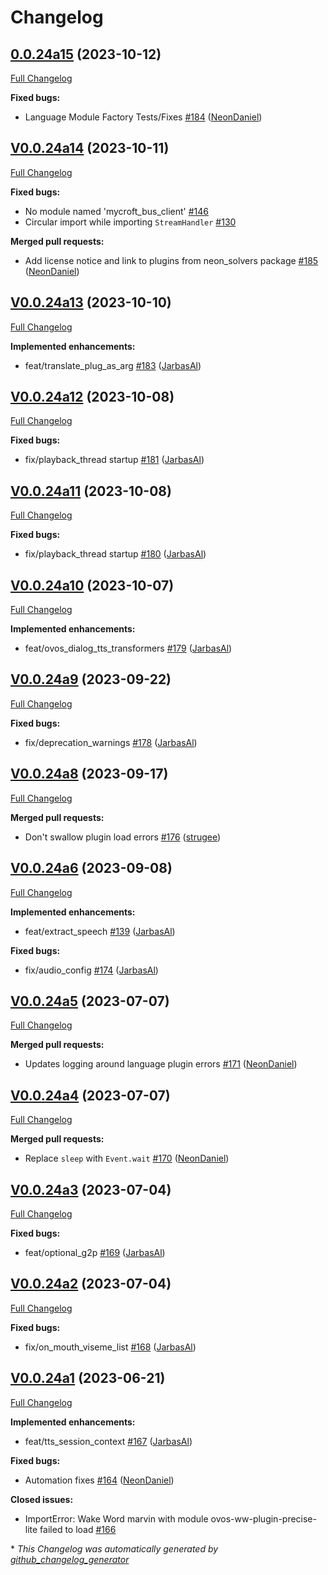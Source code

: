 # Changelog

## [0.0.24a15](https://github.com/OpenVoiceOS/ovos-plugin-manager/tree/0.0.24a15) (2023-10-12)

[Full Changelog](https://github.com/OpenVoiceOS/ovos-plugin-manager/compare/V0.0.24a14...0.0.24a15)

**Fixed bugs:**

- Language Module Factory Tests/Fixes [\#184](https://github.com/OpenVoiceOS/ovos-plugin-manager/pull/184) ([NeonDaniel](https://github.com/NeonDaniel))

## [V0.0.24a14](https://github.com/OpenVoiceOS/ovos-plugin-manager/tree/V0.0.24a14) (2023-10-11)

[Full Changelog](https://github.com/OpenVoiceOS/ovos-plugin-manager/compare/V0.0.24a13...V0.0.24a14)

**Fixed bugs:**

- No module named 'mycroft\_bus\_client' [\#146](https://github.com/OpenVoiceOS/ovos-plugin-manager/issues/146)
- Circular import while importing `StreamHandler` [\#130](https://github.com/OpenVoiceOS/ovos-plugin-manager/issues/130)

**Merged pull requests:**

- Add license notice and link to plugins from neon\_solvers package [\#185](https://github.com/OpenVoiceOS/ovos-plugin-manager/pull/185) ([NeonDaniel](https://github.com/NeonDaniel))

## [V0.0.24a13](https://github.com/OpenVoiceOS/ovos-plugin-manager/tree/V0.0.24a13) (2023-10-10)

[Full Changelog](https://github.com/OpenVoiceOS/ovos-plugin-manager/compare/V0.0.24a12...V0.0.24a13)

**Implemented enhancements:**

- feat/translate\_plug\_as\_arg [\#183](https://github.com/OpenVoiceOS/ovos-plugin-manager/pull/183) ([JarbasAl](https://github.com/JarbasAl))

## [V0.0.24a12](https://github.com/OpenVoiceOS/ovos-plugin-manager/tree/V0.0.24a12) (2023-10-08)

[Full Changelog](https://github.com/OpenVoiceOS/ovos-plugin-manager/compare/V0.0.24a11...V0.0.24a12)

**Fixed bugs:**

- fix/playback\_thread startup [\#181](https://github.com/OpenVoiceOS/ovos-plugin-manager/pull/181) ([JarbasAl](https://github.com/JarbasAl))

## [V0.0.24a11](https://github.com/OpenVoiceOS/ovos-plugin-manager/tree/V0.0.24a11) (2023-10-08)

[Full Changelog](https://github.com/OpenVoiceOS/ovos-plugin-manager/compare/V0.0.24a10...V0.0.24a11)

**Fixed bugs:**

- fix/playback\_thread startup [\#180](https://github.com/OpenVoiceOS/ovos-plugin-manager/pull/180) ([JarbasAl](https://github.com/JarbasAl))

## [V0.0.24a10](https://github.com/OpenVoiceOS/ovos-plugin-manager/tree/V0.0.24a10) (2023-10-07)

[Full Changelog](https://github.com/OpenVoiceOS/ovos-plugin-manager/compare/V0.0.24a9...V0.0.24a10)

**Implemented enhancements:**

- feat/ovos\_dialog\_tts\_transformers [\#179](https://github.com/OpenVoiceOS/ovos-plugin-manager/pull/179) ([JarbasAl](https://github.com/JarbasAl))

## [V0.0.24a9](https://github.com/OpenVoiceOS/ovos-plugin-manager/tree/V0.0.24a9) (2023-09-22)

[Full Changelog](https://github.com/OpenVoiceOS/ovos-plugin-manager/compare/V0.0.24a8...V0.0.24a9)

**Fixed bugs:**

- fix/deprecation\_warnings [\#178](https://github.com/OpenVoiceOS/ovos-plugin-manager/pull/178) ([JarbasAl](https://github.com/JarbasAl))

## [V0.0.24a8](https://github.com/OpenVoiceOS/ovos-plugin-manager/tree/V0.0.24a8) (2023-09-17)

[Full Changelog](https://github.com/OpenVoiceOS/ovos-plugin-manager/compare/V0.0.24a6...V0.0.24a8)

**Merged pull requests:**

- Don't swallow plugin load errors [\#176](https://github.com/OpenVoiceOS/ovos-plugin-manager/pull/176) ([strugee](https://github.com/strugee))

## [V0.0.24a6](https://github.com/OpenVoiceOS/ovos-plugin-manager/tree/V0.0.24a6) (2023-09-08)

[Full Changelog](https://github.com/OpenVoiceOS/ovos-plugin-manager/compare/V0.0.24a5...V0.0.24a6)

**Implemented enhancements:**

- feat/extract\_speech [\#139](https://github.com/OpenVoiceOS/ovos-plugin-manager/pull/139) ([JarbasAl](https://github.com/JarbasAl))

**Fixed bugs:**

- fix/audio\_config [\#174](https://github.com/OpenVoiceOS/ovos-plugin-manager/pull/174) ([JarbasAl](https://github.com/JarbasAl))

## [V0.0.24a5](https://github.com/OpenVoiceOS/ovos-plugin-manager/tree/V0.0.24a5) (2023-07-07)

[Full Changelog](https://github.com/OpenVoiceOS/ovos-plugin-manager/compare/V0.0.24a4...V0.0.24a5)

**Merged pull requests:**

- Updates logging around language plugin errors [\#171](https://github.com/OpenVoiceOS/ovos-plugin-manager/pull/171) ([NeonDaniel](https://github.com/NeonDaniel))

## [V0.0.24a4](https://github.com/OpenVoiceOS/ovos-plugin-manager/tree/V0.0.24a4) (2023-07-07)

[Full Changelog](https://github.com/OpenVoiceOS/ovos-plugin-manager/compare/V0.0.24a3...V0.0.24a4)

**Merged pull requests:**

- Replace `sleep` with `Event.wait` [\#170](https://github.com/OpenVoiceOS/ovos-plugin-manager/pull/170) ([NeonDaniel](https://github.com/NeonDaniel))

## [V0.0.24a3](https://github.com/OpenVoiceOS/ovos-plugin-manager/tree/V0.0.24a3) (2023-07-04)

[Full Changelog](https://github.com/OpenVoiceOS/ovos-plugin-manager/compare/V0.0.24a2...V0.0.24a3)

**Fixed bugs:**

- feat/optional\_g2p [\#169](https://github.com/OpenVoiceOS/ovos-plugin-manager/pull/169) ([JarbasAl](https://github.com/JarbasAl))

## [V0.0.24a2](https://github.com/OpenVoiceOS/ovos-plugin-manager/tree/V0.0.24a2) (2023-07-04)

[Full Changelog](https://github.com/OpenVoiceOS/ovos-plugin-manager/compare/V0.0.24a1...V0.0.24a2)

**Fixed bugs:**

- fix/on\_mouth\_viseme\_list [\#168](https://github.com/OpenVoiceOS/ovos-plugin-manager/pull/168) ([JarbasAl](https://github.com/JarbasAl))

## [V0.0.24a1](https://github.com/OpenVoiceOS/ovos-plugin-manager/tree/V0.0.24a1) (2023-06-21)

[Full Changelog](https://github.com/OpenVoiceOS/ovos-plugin-manager/compare/V0.0.23...V0.0.24a1)

**Implemented enhancements:**

- feat/tts\_session\_context [\#167](https://github.com/OpenVoiceOS/ovos-plugin-manager/pull/167) ([JarbasAl](https://github.com/JarbasAl))

**Fixed bugs:**

- Automation fixes [\#164](https://github.com/OpenVoiceOS/ovos-plugin-manager/pull/164) ([NeonDaniel](https://github.com/NeonDaniel))

**Closed issues:**

- ImportError: Wake Word marvin with module ovos-ww-plugin-precise-lite failed to load [\#166](https://github.com/OpenVoiceOS/ovos-plugin-manager/issues/166)



\* *This Changelog was automatically generated by [github_changelog_generator](https://github.com/github-changelog-generator/github-changelog-generator)*
